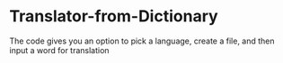 # Translator-from-Dictionary
The code gives you an option to pick a language, create a file, and then input a word for translation
